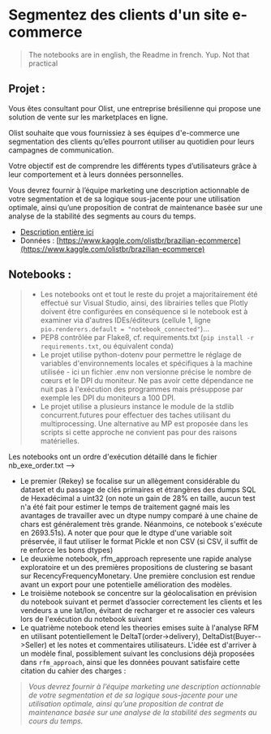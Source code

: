 # Segmentez des clients d'un site e-commerce
> The notebooks are in english, the Readme in french. Yup. Not that practical

## Projet :

Vous êtes consultant pour Olist, une entreprise brésilienne qui propose une solution de vente sur les marketplaces en ligne.

Olist souhaite que vous fournissiez à ses équipes d'e-commerce une segmentation des clients qu’elles pourront utiliser au quotidien pour leurs campagnes de communication.

Votre objectif est de comprendre les différents types d’utilisateurs grâce à leur comportement et à leurs données personnelles.

Vous devrez fournir à l’équipe marketing une description actionnable de votre segmentation et de sa logique sous-jacente pour une utilisation optimale, ainsi qu’une proposition de contrat de maintenance basée sur une analyse de la stabilité des segments au cours du temps.

- [Description entière ici](https://openclassrooms.com/fr/paths/164/projects/630/assignment)
- Données : [https://www.kaggle.com/olistbr/brazilian-ecommerce](https://www.kaggle.com/olistbr/brazilian-ecommerce)

## Notebooks :

> - Les notebooks ont et tout le reste du projet a majoritairement été effectué sur Visual Studio, ainsi, des librairies telles que Plotly doivent être configurées en conséquence si le notebook est à examiner via d'autres IDEs/éditeurs (cellule 1, ligne `pio.renderers.default = "notebook_connected"`)...
> - PEP8 contrôlée par Flake8, cf. requirements.txt (`pip install -r requirements.txt`, ou équivalent conda)
> - Le projet utilise python-dotenv pour permettre le réglage de variables d'environnements locales et spécifiques à la machine utilisée - ici un fichier .env non versionne précise le nombre de cœurs et le DPI du moniteur. Ne pas avoir cette dépendance ne nuit pas à l'exécution des programmes mais présuppose par exemple les DPI du moniteurs a 100 DPI.
> - Le projet utilise a plusieurs instance le module de la stdlib concurrent.futures pour effectuer des taches utilisant du multiprocessing. Une alternative au MP est proposée dans les scripts si cette approche ne convient pas pour des raisons matérielles.


Les notebooks ont un ordre d'exécution détaillé dans le fichier nb_exe_order.txt -->
- Le premier (Rekey) se focalise sur un allègement considérable du dataset et du passage de clés primaires et étrangères des dumps SQL de Hexadécimal a uint32 (on note un gain de 28% en taille, aucun test n'a été fait pour estimer le temps de traitement gagné mais les avantages de travailler avec un dtype numpy comparé à une chaine de chars est généralement très grande. Néanmoins, ce notebook s'exécute en 2693.51s). A noter que pour que le dtype d'une variable soit préservée, il faut utiliser le format Pickle et non CSV (si CSV, il suffit de re enforce les bons dtypes)
- Le deuxième notebook, rfm_approach represente une rapide analyse exploratoire et un des premières propositions de clustering se basant sur RecencyFrequencyMonetary. Une première conclusion est rendue avant un export pour une potentielle amélioration des modèles.
- Le troisième notebook se concentre sur la géolocalisation en prévision du notebook suivant et permet d’associer correctement les clients et les vendeurs a une lat/lon, évitant de recharger et re associer ces valeurs lors de l'exécution du notebook suivant
- Le quatrième notebook etend les theories emises suite à l'analyse RFM en utilisant potentiellement le DeltaT(order->delivery), DeltaDist(Buyer-->Seller) et les notes et commentaires utilisateurs. L'idée est d'arriver à un modèle final, possiblement suivant les conclusions déjà proposées dans `rfm_approach`, ainsi que les données pouvant satisfaire cette citation du cahier des charges :
>*Vous devrez fournir à l’équipe marketing une description actionnable de votre segmentation et de sa logique sous-jacente pour une utilisation optimale, ainsi qu’une proposition de contrat de maintenance basée sur une analyse de la stabilité des segments au cours du temps.*
